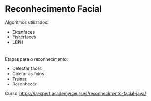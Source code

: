 # Reconhecimento Facial
 
 Algoritmos utilizados:
 * Eigenfaces
 * Fisherfaces 
 * LBPH
 
 #
 
 Etapas para o reconhecimento: 
 * Detectar faces
 * Coletar as fotos
 * Treinar 
 * Reconhecer
 
Curso: https://iaexpert.academy/courses/reconhecimento-facial-java/
